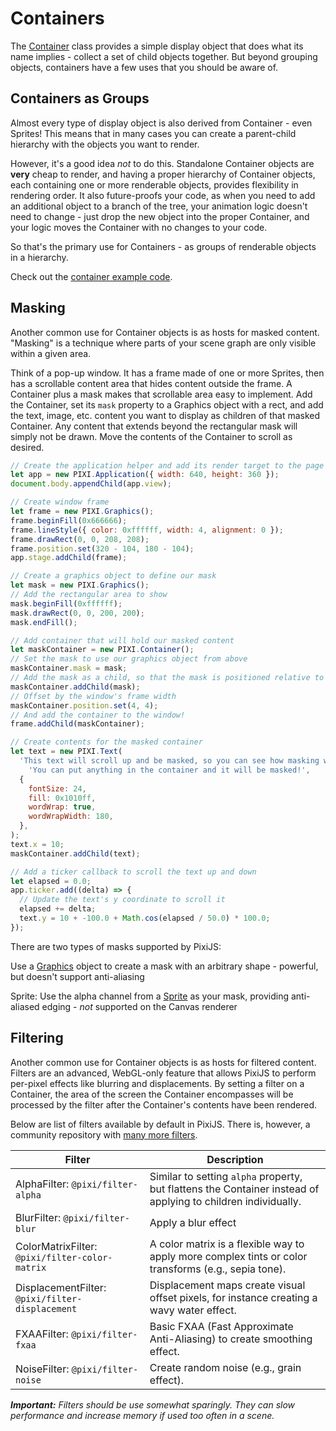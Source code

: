 # Containers

The [Container](https://pixijs.download/v7.4.2/docs/PIXI.Container.html) class provides a simple display object that does what its name implies - collect a set of child objects together. But beyond grouping objects, containers have a few uses that you should be aware of.

## Containers as Groups

Almost every type of display object is also derived from Container - even Sprites! This means that in many cases you can create a parent-child hierarchy with the objects you want to render.

However, it's a good idea _not_ to do this. Standalone Container objects are **very** cheap to render, and having a proper hierarchy of Container objects, each containing one or more renderable objects, provides flexibility in rendering order. It also future-proofs your code, as when you need to add an additional object to a branch of the tree, your animation logic doesn't need to change - just drop the new object into the proper Container, and your logic moves the Container with no changes to your code.

So that's the primary use for Containers - as groups of renderable objects in a hierarchy.

Check out the [container example code](../../examples/basic/container).

## Masking

Another common use for Container objects is as hosts for masked content. "Masking" is a technique where parts of your scene graph are only visible within a given area.

Think of a pop-up window. It has a frame made of one or more Sprites, then has a scrollable content area that hides content outside the frame. A Container plus a mask makes that scrollable area easy to implement. Add the Container, set its `mask` property to a Graphics object with a rect, and add the text, image, etc. content you want to display as children of that masked Container. Any content that extends beyond the rectangular mask will simply not be drawn. Move the contents of the Container to scroll as desired.

```javascript
// Create the application helper and add its render target to the page
let app = new PIXI.Application({ width: 640, height: 360 });
document.body.appendChild(app.view);

// Create window frame
let frame = new PIXI.Graphics();
frame.beginFill(0x666666);
frame.lineStyle({ color: 0xffffff, width: 4, alignment: 0 });
frame.drawRect(0, 0, 208, 208);
frame.position.set(320 - 104, 180 - 104);
app.stage.addChild(frame);

// Create a graphics object to define our mask
let mask = new PIXI.Graphics();
// Add the rectangular area to show
mask.beginFill(0xffffff);
mask.drawRect(0, 0, 200, 200);
mask.endFill();

// Add container that will hold our masked content
let maskContainer = new PIXI.Container();
// Set the mask to use our graphics object from above
maskContainer.mask = mask;
// Add the mask as a child, so that the mask is positioned relative to its parent
maskContainer.addChild(mask);
// Offset by the window's frame width
maskContainer.position.set(4, 4);
// And add the container to the window!
frame.addChild(maskContainer);

// Create contents for the masked container
let text = new PIXI.Text(
  'This text will scroll up and be masked, so you can see how masking works.  Lorem ipsum and all that.\n\n' +
    'You can put anything in the container and it will be masked!',
  {
    fontSize: 24,
    fill: 0x1010ff,
    wordWrap: true,
    wordWrapWidth: 180,
  },
);
text.x = 10;
maskContainer.addChild(text);

// Add a ticker callback to scroll the text up and down
let elapsed = 0.0;
app.ticker.add((delta) => {
  // Update the text's y coordinate to scroll it
  elapsed += delta;
  text.y = 10 + -100.0 + Math.cos(elapsed / 50.0) * 100.0;
});
```

There are two types of masks supported by PixiJS:

Use a [Graphics](https://pixijs.download/v7.4.2/docs/PIXI.Graphics.html) object to create a mask with an arbitrary shape - powerful, but doesn't support anti-aliasing

Sprite: Use the alpha channel from a [Sprite](https://pixijs.download/v7.4.2/docs/PIXI.Sprite.html) as your mask, providing anti-aliased edging - _not_ supported on the Canvas renderer

## Filtering

Another common use for Container objects is as hosts for filtered content. Filters are an advanced, WebGL-only feature that allows PixiJS to perform per-pixel effects like blurring and displacements. By setting a filter on a Container, the area of the screen the Container encompasses will be processed by the filter after the Container's contents have been rendered.

Below are list of filters available by default in PixiJS. There is, however, a community repository with [many more filters](https://github.com/pixijs/filters).

| Filter                                          | Description                                                                                                   |
| ----------------------------------------------- | ------------------------------------------------------------------------------------------------------------- |
| AlphaFilter: `@pixi/filter-alpha`               | Similar to setting `alpha` property, but flattens the Container instead of applying to children individually. |
| BlurFilter: `@pixi/filter-blur`                 | Apply a blur effect                                                                                           |
| ColorMatrixFilter: `@pixi/filter-color-matrix`  | A color matrix is a flexible way to apply more complex tints or color transforms (e.g., sepia tone).          |
| DisplacementFilter: `@pixi/filter-displacement` | Displacement maps create visual offset pixels, for instance creating a wavy water effect.                     |
| FXAAFilter: `@pixi/filter-fxaa`                 | Basic FXAA (Fast Approximate Anti-Aliasing) to create smoothing effect.                                       |
| NoiseFilter: `@pixi/filter-noise`               | Create random noise (e.g., grain effect).                                                                     |

_**Important:** Filters should be use somewhat sparingly. They can slow performance and increase memory if used too often in a scene._
